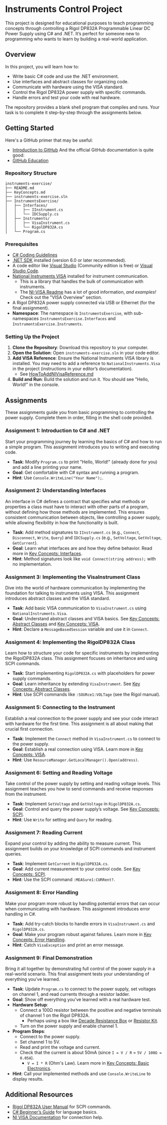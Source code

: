 # Instruments Control Project

This project is designed for educational purposes to teach programming concepts through controlling a Rigol DP832A Programmable Linear DC Power Supply using C# and .NET. 
It’s perfect for someone new to programming who wants to learn by building a real-world application.

## Overview

In this project, you will learn how to:
- Write basic C# code and use the .NET environment.
- Use interfaces and abstract classes for organizing code.
- Communicate with hardware using the VISA standard.
- Control the Rigol DP832A power supply with specific commands.
- Handle errors and test your code with real hardware.

The repository provides a blank shell program that compiles and runs. Your task is to complete it step-by-step through the assignments below.

## Getting Started
Here's a GitHub primer that may be useful:
- [Introduction to GitHub](https://github.com/skills/introduction-to-github)
And the official GitHub documentation is quite good:
- [GitHub Education](https://education.github.com/experiences/intro_to_github)

### Repository Structure
```
instruments-exercise/
├── README.md
├── KeyConcepts.md
├── instruments-exercise.sln
├── InstrumentsExercise/
│   ├── Interfaces/
│   │   ├── IInstrument.cs
│   │   └── IDCSupply.cs
│   ├── Instruments/
│   │   ├── VisaInstrument.cs
│   │   └── RigolDP832A.cs
│   └── Program.cs
```

### Prerequisites
- [C# Coding Guidelines](https://docs.microsoft.com/en-us/dotnet/csharp/fundamentals/coding-style/coding-conventions)
- [.NET SDK](https://dotnet.microsoft.com/download) installed (version 6.0 or later recommended).
- A code editor like [Visual Studio](https://visualstudio.microsoft.com/) (Community edition is free) or [Visual Studio Code](https://code.visualstudio.com/).
- [National Instruments VISA](https://www.ni.com/en-us/support/downloads/drivers/download.ni-visa.html) installed for instrument communication.
  - This is a library that handles the bulk of communication with instruments.
  - The [NI-VISA Readme](https://www.ni.com/docs/en-US/bundle/ni-visa/page/user-manual-welcome.html) has a lot of good information, _and examples!_ Check out the "VISA Overview" section.
- A Rigol DP832A power supply connected via USB or Ethernet (for the final assignment).
- **Namespace**: The namespace is `InstrumentsExercise`, with sub-namespaces `InstrumentsExercise.Interfaces` and `InstrumentsExercise.Instruments`.

### Setting Up the Project
1. **Clone the Repository**: Download this repository to your computer.
2. **Open the Solution**: Open `instruments-exercise.sln` in your code editor.
3. **Add VISA Reference**: Ensure the National Instruments VISA library is installed. You may need to add a reference to `NationalInstruments.Visa` in the project (instructions in your editor’s documentation).
   - See [HowToAddNIVisaReference.md](./HowToAddNIVisaReference.md)
4. **Build and Run**: Build the solution and run it. You should see "Hello, World!" in the console.

## Assignments

These assignments guide you from basic programming to controlling the power supply. Complete them in order, filling in the shell code provided.

### Assignment 1: Introduction to C# and .NET
Start your programming journey by learning the basics of C# and how to run a simple program. This assignment introduces you to writing and executing code.

- **Task**: Modify `Program.cs` to print "Hello, World!" (already done for you) and add a line printing your name.
- **Goal**: Get comfortable with C# syntax and running a program.
- **Hint**: Use `Console.WriteLine("Your Name");`.

### Assignment 2: Understanding Interfaces
An interface in C# defines a contract that specifies what methods or properties a class must have to interact with other parts of a program, without defining how those methods are implemented. 
This ensures consistent communication between objects, like controlling a power supply, while allowing flexibility in how the functionality is built.

- **Task**: Add method signatures to `IInstrument.cs` (e.g., `Connect`, `Disconnect`, `Write`, `Query`) and `IDCSupply.cs` (e.g., `SetVoltage`, `GetVoltage`, `GetCurrent`).
- **Goal**: Learn what interfaces are and how they define behavior. Read more in [Key Concepts: Interfaces](./KeyConcepts.md#interfaces-in-c).
- **Hint**: Method signatures look like `void Connect(string address);` with no implementation.

### Assignment 3: Implementing the VisaInstrument Class
Dive into the world of hardware communication by implementing the foundation for talking to instruments using VISA. This assignment introduces abstract classes and the VISA standard.

- **Task**: Add basic VISA communication to `VisaInstrument.cs` using `NationalInstruments.Visa`.
- **Goal**: Understand abstract classes and VISA basics. See [Key Concepts: Abstract Classes](./KeyConcepts.md#abstract-classes) and [Key Concepts: VISA](./KeyConcepts.md#visa-virtual-instrument-software-architecture).
- **Hint**: Declare a `MessageBasedSession` variable and use it in `Connect`.

### Assignment 4: Implementing the RigolDP832A Class
Learn how to structure your code for specific instruments by implementing the RigolDP832A class. This assignment focuses on inheritance and using SCPI commands.

- **Task**: Start implementing `RigolDP832A.cs` with placeholders for power supply commands.
- **Goal**: Learn inheritance by extending `VisaInstrument`. See [Key Concepts: Abstract Classes](./KeyConcepts.md#abstract-classes).
- **Hint**: Use SCPI commands like `:SOURce1:VOLTage` (see the Rigol manual).

### Assignment 5: Connecting to the Instrument
Establish a real connection to the power supply and see your code interact with hardware for the first time. This assignment is all about making that crucial first connection.

- **Task**: Implement the `Connect` method in `VisaInstrument.cs` to connect to the power supply.
- **Goal**: Establish a real connection using VISA. Learn more in [Key Concepts: VISA](./KeyConcepts.md#visa-virtual-instrument-software-architecture).
- **Hint**: Use `ResourceManager.GetLocalManager().Open(address)`.

### Assignment 6: Setting and Reading Voltage
Take control of the power supply by setting and reading voltage levels. This assignment teaches you how to send commands and receive responses from the instrument.

- **Task**: Implement `SetVoltage` and `GetVoltage` in `RigolDP832A.cs`.
- **Goal**: Control and query the power supply’s voltage. See [Key Concepts: SCPI](./KeyConcepts.md#scpi-standard-commands-for-programmable-instruments).
- **Hint**: Use `Write` for setting and `Query` for reading.

### Assignment 7: Reading Current
Expand your control by adding the ability to measure current. This assignment builds on your knowledge of SCPI commands and instrument queries.

- **Task**: Implement `GetCurrent` in `RigolDP832A.cs`.
- **Goal**: Add current measurement to your control code. See [Key Concepts: SCPI](./KeyConcepts.md#scpi-standard-commands-for-programmable-instruments).
- **Hint**: Use the SCPI command `:MEASure1:CURRent?`.

### Assignment 8: Error Handling
Make your program more robust by handling potential errors that can occur when communicating with hardware. This assignment introduces error handling in C#.

- **Task**: Add try-catch blocks to handle errors in `VisaInstrument.cs` and `RigolDP832A.cs`.
- **Goal**: Make your program robust against failures. Learn more in [Key Concepts: Error Handling](./KeyConcepts.md#error-handling-in-hardware-communication).
- **Hint**: Catch `VisaException` and print an error message.

### Assignment 9: Final Demonstration
Bring it all together by demonstrating full control of the power supply in a real-world scenario. This final assignment tests your understanding of everything you’ve learned.

- **Task**: Update `Program.cs` to connect to the power supply, set voltages on channel 1, and read currents through a resistor ladder.
- **Goal**: Show off everything you’ve learned with a real hardware test.
- **Hardware Setup**:
  - Connect a 100Ω resistor between the positive and negative terminals of channel 1 on the Rigol DP832A.
    - Perhaps using a box like [Decade Resistance Box](https://www.amazon.com/gp/product/B0D8T5XJS9/ref=ox_sc_act_title_4?smid=A1GMZO8N77UCMQ&psc=1) or [Resistor Kit](https://www.amazon.com/gp/product/B0002KX76M/ref=ox_sc_act_title_3?smid=ATVPDKIKX0DER&psc=1).
  - Turn on the power supply and enable channel 1.
- **Program Steps**:
  - Connect to the power supply.
  - Set channel 1 to 5V.
  - Read and print the voltage and current.
  - Check that the current is about 50mA (since `I = V / R` = `5V / 100Ω = 0.05A`).
    - `V = I * R` (Ohm's Law). Learn more in [Key Concepts: Basic Electronics](./KeyConcepts.md#basic-electronics-for-testing-eg-ohms-law).
- **Hint**: Call your implemented methods and use `Console.WriteLine` to display results.

## Additional Resources
- [Rigol DP832A User Manual](https://www.rigolna.com/products/dc-power-supplies/dp800/) for SCPI commands.
- [C# Beginner’s Guide](https://docs.microsoft.com/en-us/dotnet/csharp/) for language basics.
- [NI VISA Documentation](https://www.ni.com/en-us/support/documentation.html) for connection help.